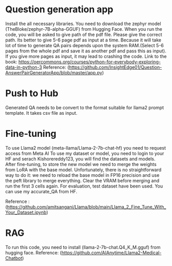 # Question generation app
Install the all necessary libraries. You need to download the zephyr model (TheBloke/zephyr-7B-alpha-GGUF) from Hugging Face.
When you run the code, you will be asked to give path of the pdf file. Please give the correct path.
Its better to give 5-6 page pdf as input at a time. Because it will take lot of time to generate QA pairs depends upon the system RAM.(Select 5-6 pages from the whole pdf and save it as another pdf and pass this as input).  If you give more pages as input, it may lead to crashing the code.
Link to the book: https://oercommons.org/courses/python-for-everybody-exploring-data-in-python-3
Reference: (https://github.com/InsightEdge01/Question-AnswerPairGeneratorApp/blob/master/app.py)

# Push to Hub
Generated QA needs to be  convert to the format suitable for llama2 prompt template.
It takes csv file as input.

# Fine-tuning
To use Llama2 model (meta-llama/Llama-2-7b-chat-hf) you need to request access from Meta AI
To use my dataset or model, you need to login to your HF and serach Kishorereddy123, you will find the datasets and models.
After fine-tuning, to store the new model we need to merge the weights from LoRA with the base model. Unfortunately, there is no straightforward way to do it: we need to reload the base model in FP16 precision and use the peft library to merge everything. Clear the VRAM before merging and run the first 3 cells again.
For evaluation, test dataset have been used. You can use my accurate_QA from HF.

Reference : (https://github.com/amitsangani/Llama/blob/main/Llama_2_Fine_Tune_With_Your_Dataset.ipynb)

# RAG
To run this code, you need to install (llama-2-7b-chat.Q4_K_M.gguf) from hugging face.
Reference: (https://github.com/AIAnytime/Llama2-Medical-Chatbot)
